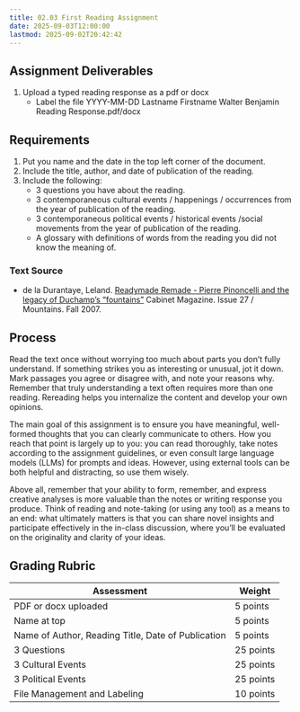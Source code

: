```yaml
---
title: 02.03 First Reading Assignment
date: 2025-09-03T12:00:00
lastmod: 2025-09-02T20:42:42
---
```


## Assignment Deliverables

1. Upload a typed reading response as a pdf or docx
   - Label the file YYYY-MM-DD Lastname Firstname Walter Benjamin Reading Response.pdf/docx

## Requirements

1. Put you name and the date in the top left corner of the document.
2. Include the title, author, and date of publication of the reading.
3. Include the following:
   - 3 questions you have about the reading.
   - 3 contemporaneous cultural events / happenings / occurrences from the year of publication of the reading.
   - 3 contemporaneous political events / historical events /social movements from the year of publication of the reading.
   - A glossary with definitions of words from the reading you did not know the meaning of.

### Text Source

- de la Durantaye, Leland. [Readymade Remade - Pierre Pinoncelli and the legacy of Duchamp’s “fountains”](https://www.cabinetmagazine.org/issues/27/durantaye.php) Cabinet Magazine. Issue 27 / Mountains. Fall 2007.

## Process

Read the text once without worrying too much about parts you don’t fully understand. If something strikes you as interesting or unusual, jot it down. Mark passages you agree or disagree with, and note your reasons why. Remember that truly understanding a text often requires more than one reading. Rereading helps you internalize the content and develop your own opinions.

The main goal of this assignment is to ensure you have meaningful, well-formed thoughts that you can clearly communicate to others. How you reach that point is largely up to you: you can read thoroughly, take notes according to the assignment guidelines, or even consult large language models (LLMs) for prompts and ideas. However, using external tools can be both helpful and distracting, so use them wisely.

Above all, remember that your ability to form, remember, and express creative analyses is more valuable than the notes or writing response you produce. Think of reading and note-taking (or using any tool) as a means to an end: what ultimately matters is that you can share novel insights and participate effectively in the in-class discussion, where you’ll be evaluated on the originality and clarity of your ideas.

## Grading Rubric

<div class="responsive-table-markdown">

| Assessment                                         | Weight    |
| -------------------------------------------------- | --------- |
| PDF or docx uploaded                               | 5 points  |
| Name at top                                        | 5 points  |
| Name of Author, Reading Title, Date of Publication | 5 points  |
| 3 Questions                                        | 25 points |
| 3 Cultural Events                                  | 25 points |
| 3 Political Events                                 | 25 points |
| File Management and Labeling                       | 10 points |

</div>
